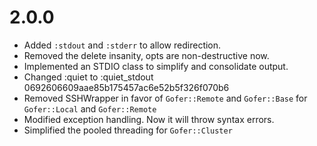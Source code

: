 # 2.0.0

* Added `:stdout` and `:stderr` to allow redirection.
* Removed the delete insanity, opts are non-destructive now.
* Implemented an STDIO class to simplify and consolidate output.
* Changed :quiet to :quiet_stdout 0692606609aae85b175457ac6e52b5f326f070b6
* Removed SSHWrapper in favor of `Gofer::Remote` and `Gofer::Base` for `Gofer::Local` and `Gofer::Remote`
* Modified exception handling.  Now it will throw syntax errors.
* Simplified the pooled threading for `Gofer::Cluster`
